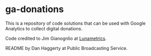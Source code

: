 # ga-donations
This is a repository of code solutions that can be used with Google Analytics to collect digital donations. 

Code credited to Jim Gianognlio at [Lunametrics](http://www.lunametrics.com/).

README by Dan Haggerty at Public Broadcasting Service. 
